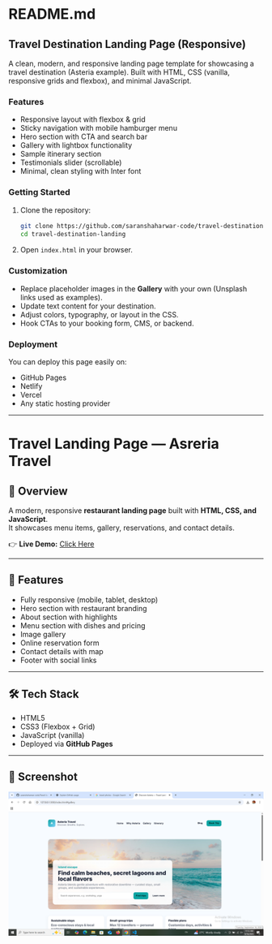 # README.md

## Travel Destination Landing Page (Responsive)
A clean, modern, and responsive landing page template for showcasing a travel destination (Asteria example). Built with HTML, CSS (vanilla, responsive grids and flexbox), and minimal JavaScript.

### Features
- Responsive layout with flexbox & grid
- Sticky navigation with mobile hamburger menu
- Hero section with CTA and search bar
- Gallery with lightbox functionality
- Sample itinerary section
- Testimonials slider (scrollable)
- Minimal, clean styling with Inter font

### Getting Started
1. Clone the repository:
   ```bash
   git clone https://github.com/saranshaharwar-code/travel-destination-landing.git
   cd travel-destination-landing
   ```
2. Open `index.html` in your browser.

### Customization
- Replace placeholder images in the **Gallery** with your own (Unsplash links used as examples).
- Update text content for your destination.
- Adjust colors, typography, or layout in the CSS.
- Hook CTAs to your booking form, CMS, or backend.

### Deployment
You can deploy this page easily on:
- GitHub Pages
- Netlify
- Vercel
- Any static hosting provider

---

#  Travel Landing Page — Asreria Travel

## 📖 Overview
A modern, responsive **restaurant landing page** built with **HTML, CSS, and JavaScript**.  
It showcases menu items, gallery, reservations, and contact details.  

👉 **Live Demo:** [Click Here](https://saranshaharwar-code.github.io/Travel-landing/)

---

## 🚀 Features
- Fully responsive (mobile, tablet, desktop)
- Hero section with restaurant branding
- About section with highlights
- Menu section with dishes and pricing
- Image gallery
- Online reservation form
- Contact details with map
- Footer with social links

---

## 🛠️ Tech Stack
- HTML5  
- CSS3 (Flexbox + Grid)  
- JavaScript (vanilla)  
- Deployed via **GitHub Pages**

---


## 📸 Screenshot
![Travel Landing Preview](images/screenshorttravel.png)


